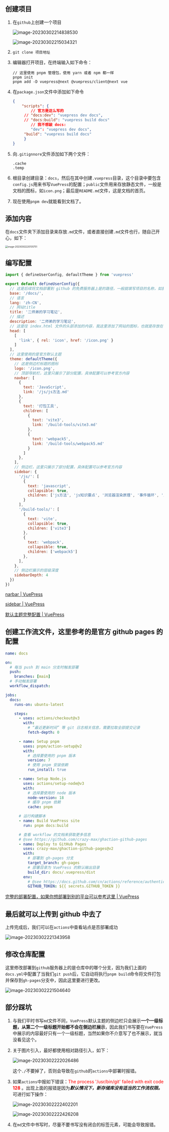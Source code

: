 ## 创建项目

1. 在`github`上创建一个项目

   ![image-20230302214838530](./vuepress.assets/image-20230302214838530.png)

   ![image-20230302215034321](./vuepress.assets/image-20230302215034321.png)

2. `git clone 项目地址`

3. 编辑器打开项目，在终端输入如下命令：

   ```
   // 这里使用 pnpm 管理包，使用 yarn 或者 npm 都一样
   pnpm init
   pnpm add -D vuepress@next @vuepress/client@next vue
   ```

4. 在`package.json`文件中添加如下命令

   ```json
   {
       "scripts": {
           // 官方是这么写的
       	// "docs:dev": "vuepress dev docs",
       	// "docs:build": "vuepress build docs"
           // 我不想敲 docs:
           "dev": "vuepress dev docs",
       	"build": "vuepress build docs"
     	}
   }
   ```

5. 向`.gitignnore`文件添加如下两个文件：

   ```
   .cache
   .temp
   ```

6. 根目录创建目录：`docs`，然后在其中创建`.vuepress`目录，这个目录中要包含`config.js`用来书写`VuePress`的配置；`public`文件用来存放静态文件，一般是文档的图标，如`icon.png`；最后是`README.md`文件，这是文档的首页。

7. 现在使用`pnpm dev`就能看到文档了。

## 添加内容

在`docs`文件夹下添加目录来存放`.md`文件，或者直接创建`.md`文件也行，随自己开心，如下：

<img src="./vuepress.assets/image-20230302220135751.png" alt="image-20230302220135751" style="zoom:50%;" />

## 编写配置

```js
import { defineUserConfig, defaultTheme } from 'vuepress'

export default defineUserConfig({
  // 这是后续将文档部署到 github 的免费服务器上是的路径，一般就填写项目的名称，如我这个项目的名称就叫 docs
  base: '/docs/',
  // 语言
  lang: 'zh-CN',
  // 网站title
  title: '二师弟的学习笔记',
  // 描述
  description: '二师弟的学习笔记',
  // 这是往 index.html 文件的头部添加的内容，我这里添加了网站的图标，也就是存放在 public 中的 icon 图片
  head: [
    [
      'link', { rel: 'icon', href: '/icon.png' }
    ]
  ],
  // 这里使用的是官方默认主题
  theme: defaultTheme({
    // 这是侧边栏标题的图标
    logo: '/icon.png',
    // 顶部导航栏，这里只展示了部分配置，具体配置可以参考官方内容
    navbar: [
      {
        text: 'JavaScript',
        link: '/js/js方法.md'
      },
      {
        text: '打包工具',
        children: [
          {
            text: 'vite3',
            link: '/build-tools/vite3.md'
          },
          {
            text: 'webpack5',
            link: '/build-tools/webpack5.md'
          }
        ]
      },
    ],
    // 侧边栏，这里只展示了部分配置，具体配置可以参考官方内容
    sidebar: {
      '/js/': [
        {
          text: 'javascript',
          collapsible: true,
          children: ['js方法', 'js知识要点', '浏览器渲染原理', '事件循环', '属性描述符',],
        }
      ],
      '/build-tools/': [
        {
          text: 'vite',
          collapsible: true,
          children: ['vite3']
        },
        {
          text: 'webpack',
          collapsible: true,
          children: ['webpack5']
        },
      ],
    },
    // 侧边栏展示的层级深度
    sidebarDepth: 4
  })
})
```

[narbar | VuePress](https://v2.vuepress.vuejs.org/zh/reference/default-theme/config.html#navbar) 

[sidebar | VuePress](https://v2.vuepress.vuejs.org/zh/reference/default-theme/config.html#sidebar) 

[默认主题完整配置 | VuePress](https://v2.vuepress.vuejs.org/zh/reference/default-theme/config.html) 

## 创建工作流文件，这里参考的是官方 github pages 的配置

```yml
name: docs

on:
  # 每当 push 到 main 分支时触发部署
  push:
    branches: [main]
  # 手动触发部署
  workflow_dispatch:

jobs:
  docs:
    runs-on: ubuntu-latest

    steps:
      - uses: actions/checkout@v3
        with:
          # “最近更新时间” 等 git 日志相关信息，需要拉取全部提交记录
          fetch-depth: 0

      - name: Setup pnpm
        uses: pnpm/action-setup@v2
        with:
          # 选择要使用的 pnpm 版本
          version: 7
          # 使用 pnpm 安装依赖
          run_install: true

      - name: Setup Node.js
        uses: actions/setup-node@v3
        with:
          # 选择要使用的 node 版本
          node-version: 18
          # 缓存 pnpm 依赖
          cache: pnpm

      # 运行构建脚本
      - name: Build VuePress site
        run: pnpm docs:build

      # 查看 workflow 的文档来获取更多信息
      # @see https://github.com/crazy-max/ghaction-github-pages
      - name: Deploy to GitHub Pages
        uses: crazy-max/ghaction-github-pages@v2
        with:
          # 部署到 gh-pages 分支
          target_branch: gh-pages
          # 部署目录为 VuePress 的默认输出目录
          build_dir: docs/.vuepress/dist
        env:
          # @see https://docs.github.com/cn/actions/reference/authentication-in-a-workflow#about-the-github_token-secret
          GITHUB_TOKEN: ${{ secrets.GITHUB_TOKEN }}
```

[完整的部署配置，如果你想部署到别的平台可以参考这里 | VuePress](https://v2.vuepress.vuejs.org/zh/guide/deployment.html) 

## 最后就可以上传到 github 中去了

上传完成后，我们可以在`actions`中查看站点是否部署成功

![image-20230302221343958](./vuepress.assets/image-20230302221343958.png)

## 修改仓库配置

这里修改部署到`github`服务器上的是仓库中的哪个分支，因为我们上面的`docs.yml`中配置了当我们`git push`后，它自动将执行`pnpm build`命令将文件打包并保存到`gh-pages`分支中，因此这里要进行更改。

![image-20230302221504640](./vuepress.assets/image-20230302221504640.png)

## 部分踩坑

1. 与我们平时书写`md`文件不同，`VuePress`默认主题的侧边栏只会展示**一个一级标题，从第二个一级标题开始都不会在侧边栏展示**，因此我们书写要在`VuePress`中展示的内容最好只有一个一级标题，当然如果你不介意写了也不展示，就当没看见这个。

2. 关于图片引入，最好都使用相对路径引入，如下：

   ![image-20230302222026486](./vuepress.assets/image-20230302222026486.png)

   这个`./`不要掉了，否则会导致在`github`的`actions`中部署时报错。

3. 如果`actions`中报如下错误：<span style="color: red">The process '/usr/bin/git' failed with exit code **128**</span> 。出现上面的报错是因为***默认情况下，新存储库没有适当的工作流权限。*** 可进行如下操作：

   ![image-20230302222402201](./vuepress.assets/image-20230302222402201.png)

   ![image-20230302222426208](./vuepress.assets/image-20230302222426208.png)

4. 在`md`文件中书写时，尽量不要书写没有闭合的标签元素，可能会导致报错。

   